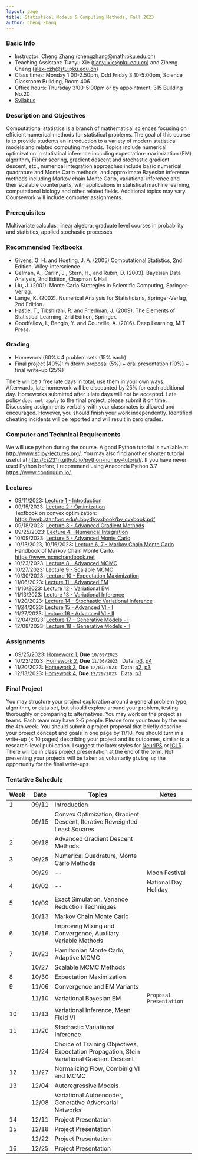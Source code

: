 ```yaml
---
layout: page
title: Statistical Models & Computing Methods, Fall 2023
author: Cheng Zhang
---
```



### Basic Info
- Instructor: Cheng Zhang (<chengzhang@math.pku.edu.cn>)
- Teaching Assistant: Tianyu Xie (<tianyuxie@pku.edu.cn>) and Ziheng Cheng (<alex-czh@stu.pku.edu.cn>)
- Class times: Monday 1:00-2:50pm, Odd Friday 3:10-5:00pm, Science Classroom Building, Room 406  
- Office hours: Thursday 3:00-5:00pm or by appointment, 315 Building No.20
- [Syllabus]({{sites.baseurl}}/courses/Syllabus-smcm-f23.pdf)
  
### Description and Objectives
Computational statistics is a branch of mathematical sciences focusing on efficient numerical methods for statistical problems. The goal of this course is to provide students an introduction to a variety of modern statistical models and related computing methods. Topics include numerical optimization in statistical inference including expectation-maximization (EM) algorithm, Fisher scoring, gradient descent and stochastic gradient descent, etc., numerical integration approaches include basic numerical quadrature and Monte Carlo methods, and approximate Bayesian inference methods including Markov chain Monte Carlo, variational inference and their scalable counterparts, with applications in statistical machine learning, computational biology and other related fields. Additional topics may vary. Coursework will include computer assignments.

### Prerequisites
Multivariate calculus, linear algebra, graduate level courses in probability and statistics, applied stochastic processes

### Recommended Textbooks
- Givens, G. H. and Hoeting, J. A. (2005) Computational Statistics, 2nd Edition, Wiley-Interscience.
- Gelman, A., Carlin, J., Stern, H., and Rubin, D. (2003). Bayesian Data Analysis, 2nd Edition, Chapman & Hall.
- Liu, J. (2001). Monte Carlo Strategies in Scientific Computing, Springer-Verlag.
- Lange, K. (2002). Numerical Analysis for Statisticians, Springer-Verlag, 2nd Edition.
- Hastie, T., Tibshirani, R. and Friedman, J. (2009). The Elements of Statistical Learning, 2nd Edition, Springer.
- Goodfellow, I., Bengio, Y. and Courville, A. (2016). Deep Learning, MIT Press.

### Grading
- Homework (60%): 4 problem sets (15% each)
- Final project (40%): midterm proposal (5%) + oral presentation (10%) + final write-up (25%)

There will be `7` free late days in total, use them in your own ways. Afterwards, late homework will be discounted by 25% for each additional day. Homeworks submitted after `3` late days will not be accepted. Late policy `does not apply` to the final project, please submit it on time. Discussing assignments verbally with your classmates is allowed and encouraged. However, you should finish your work independently. Identified cheating incidents will be reported and will result in zero grades.

### Computer and Technical Requirements

We will use python during the course. A good Python tutorial is available at <http://www.scipy-lectures.org/>. You may also find another shorter tutorial useful at <http://cs231n.github.io/python-numpy-tutorial/>. If you have never used Python before, I recommend using Anaconda Python 3.7 <https://www.continuum.io/>.

### Lectures
- 09/11/2023: [Lecture 1 - Introduction]({{sites.baseurl}}/static/slides/smcm_fall23/lec01.pdf)
- 09/15/2023: [Lecture 2 - Optimization]({{sites.baseurl}}/static/slides/smcm_fall23/lec02.pdf)   
  Textbook on convex optimization: <https://web.stanford.edu/~boyd/cvxbook/bv_cvxbook.pdf> 
- 09/18/2023: [Lecture 3 - Advanced Gradient Methods]({{sites.baseurl}}/static/slides/smcm_fall23/lec03.pdf) 
- 09/25/2023: [Lecture 4 - Numerical Integration]({{sites.baseurl}}/static/slides/smcm_fall23/lec04.pdf)
- 10/09/2023: [Lecture 5 - Advanced Monte Carlo]({{sites.baseurl}}/static/slides/smcm_fall23/lec05.pdf)  
- 10/13/2023, 10/16/2023: [Lecture 6, 7 - Markov Chain Monte Carlo]({{sites.baseurl}}/static/slides/smcm_fall23/lec0607.pdf)  
  Handbook of Markov Chain Monte Carlo: <https://www.mcmchandbook.net>  
- 10/23/2023: [Lecture 8 - Advanced MCMC]({{sites.baseurl}}/static/slides/smcm_fall23/lec08.pdf)  
- 10/27/2023: [Lecture 9 - Scalable MCMC]({{sites.baseurl}}/static/slides/smcm_fall23/lec09.pdf)  
- 10/30/2023: [Lecture 10 - Expectation Maximization]({{sites.baseurl}}/static/slides/smcm_fall23/lec10.pdf)  
- 11/06/2023: [Lecture 11 - Advanced EM]({{sites.baseurl}}/static/slides/smcm_fall23/lec11.pdf)  
- 11/10/2023: [Lecture 12 - Variational EM]({{sites.baseurl}}/static/slides/smcm_fall23/lec12.pdf)  
- 11/13/2023: [Lecture 13 - Variational Inference]({{sites.baseurl}}/static/slides/smcm_fall23/lec13.pdf) 
- 11/20/2023: [Lecture 14 - Stochastic Variational Inference]({{sites.baseurl}}/static/slides/smcm_fall23/lec14.pdf) 
- 11/24/2023: [Lecture 15 - Advanced VI - I]({{sites.baseurl}}/static/slides/smcm_fall23/lec15.pdf) 
- 11/27/2023: [Lecture 16 - Advanced VI - II]({{sites.baseurl}}/static/slides/smcm_fall23/lec16.pdf)  
- 12/04/2023: [Lecture 17 - Generative Models - I]({{sites.baseurl}}/static/slides/smcm_fall23/lec17.pdf)  
- 12/08/2023: [Lecture 18 - Generative Models - II]({{sites.baseurl}}/static/slides/smcm_fall23/lec18.pdf) 

### Assignments
- 09/25/2023: [Homework 1]({{sites.baseurl}}/static/slides/smcm_fall23/hw01.pdf), **Due** `10/09/2023`  
- 10/23/2023: [Homework 2]({{sites.baseurl}}/static/slides/smcm_fall23/hw02.pdf), **Due** `11/06/2023` &nbsp; Data: [p3]({{sites.baseurl}}/static/datasets/probit_data.npy), [p4]({{sites.baseurl}}/static/datasets/mcs_hw2_p3_data.npy)  
- 11/20/2023: [Homework 3]({{sites.baseurl}}/static/slides/smcm_fall23/hw03.pdf), **Due** `12/07/2023` &nbsp; Data: [p2]({{sites.baseurl}}/static/datasets/absolute_gaussian_data.npy), [p3]({{sites.baseurl}}/static/datasets/btc_hw4_lda_data.p)  
- 12/13/2023: [Homework 4]({{sites.baseurl}}/static/slides/smcm_fall23/hw04.pdf), **Due** `12/29/2023` &nbsp; Data: [p3]({{sites.baseurl}}/static/datasets/banana_shape_data.npy)


### Final Project
You may structure your project exploration around a general problem type, algorithm, or data set, but should explore around your problem, testing thoroughly or comparing to alternatives. You may work on the project as teams. Each team may have 2-5 people. Please form your team by the end the 4th week. You should submit a project proposal that briefly describe your project concept and goals in one page by 11/10. You should turn in a write-up (< 10 pages) describing your project and its outcomes, similar to a research-level publication. I suggest the latex styles for [NeurIPS](https://nips.cc/Conferences/2019/PaperInformation/StyleFiles) or [ICLR](https://iclr.cc/Conferences/2019/CallForPapers). There will be in class project presentation at the end of the term. Not presenting your projects will be taken as voluntarily `giving up` the opportunity for the final write-ups.



### Tentative Schedule

| Week  | Date | Topics       |    Notes   |
| ----- |------| -----        |   -----    |
| 1     |09/11 | Introduction |            |
|       |09/15 | Convex Optimization, Gradient Descent, Iterative Reweighted Least Squares|   |
| 2     |09/18 | Advanced Gradient Descent Methods |      |
| 3     |09/25 | Numerical Quadrature, Monte Carlo Methods|  <!--PS1 out, due 10/14-->
|       |09/29 |  --              |  Moon Festival |
| 4     |10/02 |  --              | National Day Holiday |
| 5     |10/09 | Exact Simulation, Variance Reduction Techniques|    |
|       |10/13 | Markov Chain Monte Carlo |     |
| 6     |10/16 | Improving Mixing and Convergence, Auxiliary Variable Methods |   |
| 7     |10/23 | Hamiltonian Monte Carlo, Adaptive MCMC|       <!--PS2 out, due 10/23-->
|       |10/27 | Scalable MCMC Methods|     |
| 8     |10/30 | Expectation Maximization |       |
| 9     |11/06 | Convergence and EM Variants |         |
|       |11/10 | Variational Bayesian EM |  `Proposal Presentation`
| 10    |11/13 | Variational Inference, Mean Field VI |        
| 11    |11/20 | Stochastic Variational Inference |      |
|       |11/24 | Choice of Training Objectives, Expectation Propagation, Stein Variational Gradient Descent |      |
| 12    |11/27 | Normalizing Flow, Combinig VI and MCMC |        
| 13    |12/04 | Autoregressive Models |          |
|       |12/08 | Variational Autoencoder, Generative Adversarial Networks  |       |
| 14    |12/11 | Project Presentation  |    |
| 15    |12/18 | Project Presentation  |     |
|       |12/22 | Project Presentation  |     |
| 16    |12/25 | Project Presentation  |    |
